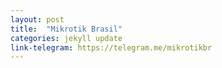 ```yaml
---
layout: post
title:  "Mikrotik Brasil"
categories: jekyll update
link-telegram: https://telegram.me/mikrotikbr
---
```


